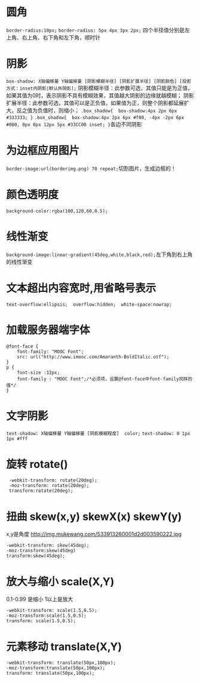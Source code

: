 # 圆角
`border-radius:10px;`
`border-radius: 5px 4px 3px 2px;` 四个半径值分别是左上角、右上角、右下角和左下角，顺时针

# 阴影
`box-shadow: X轴偏移量 Y轴偏移量 [阴影模糊半径] [阴影扩展半径] [阴影颜色] [投影方式：inset内阴影|默认外阴影];`
阴影模糊半径：此参数可选，其值只能是为正值，如果其值为0时，表示阴影不具有模糊效果，其值越大阴影的边缘就越模糊；
阴影扩展半径：此参数可选，其值可以是正负值，如果值为正，则整个阴影都延展扩大，反之值为负值时，则缩小；
`.box_shadow{  box-shadow:4px 2px 6px #333333; }`
`.box_shadow{  box-shadow:4px 2px 6px #f00, -4px -2px 6px #000, 0px 0px 12px 5px #33CC00 inset; }`各边不同阴影

# 为边框应用图片
`border-image:url(borderimg.png) 70 repeat;`切割图片，生成边框的！

# 颜色透明度
`background-color:rgba(100,120,60,0.5);`

# 线性渐变
`background-image:linear-gradient(45deg,white,black,red);`左下角到右上角的线性渐变

# 文本超出内容宽时,用省略号表示
`text-overflow:ellipsis;  overflow:hidden;  white-space:nowrap;`

# 加载服务器端字体
```
@font-face {
    font-family: "MOOC Font";
    src: url("http://www.imooc.com/Amaranth-BoldItalic.otf");
}
p {
    font-size :12px;
    font-family : "MOOC Font";/*必须项，设置@font-face中font-family同样的值*/
}
```
# 文字阴影
`text-shadow: X轴偏移量 Y轴偏移量 [阴影模糊程度]  color;`
`text-shadow: 0 1px 1px #fff`

# 旋转  rotate()
```
 -webkit-transform: rotate(20deg);
 -moz-transform: rotate(20deg);
 transform:rotate(20deg);
```

# 扭曲 skew(x,y) skewX(x) skewY(y)
x,y是角度
http://img.mukewang.com/533913260001d2d003590222.jpg
```
-webkit-transform: skew(45deg);
-moz-transform:skew(45deg)
transform:skew(45deg);
```
# 放大与缩小 scale(X,Y)
0.1-0.99 是缩小 1以上是放大
```
-webkit-transform: scale(1.5,0.5);
-moz-transform:scale(1.5,0.5);
transform: scale(1.5,0.5);
```
# 元素移动 translate(X,Y)
```
-webkit-transform: translate(50px,100px);
-moz-transform:translate(50px,100px);
transform: translate(50px,100px);
```
